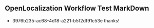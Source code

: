 ## OpenLocalization Workflow Test MarkDown
* 3976b235-ac68-4d18-a221-b5f2df91c53e thanks!

<!--HONumber=Aug16_HO1-->


